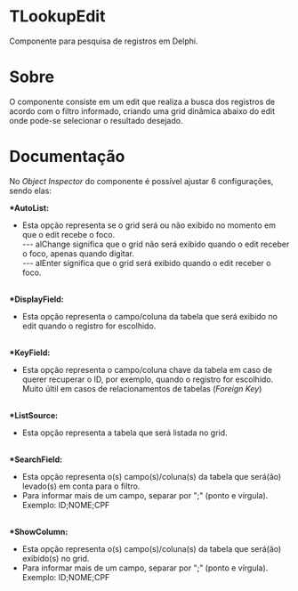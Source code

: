 # TLookupEdit
Componente para pesquisa de registros em Delphi.

# Sobre
O componente consiste em um edit que realiza a busca dos registros de acordo com o filtro informado, criando uma grid dinâmica abaixo do edit onde pode-se selecionar o resultado desejado.

# Documentação
No <i>Object Inspector</i> do componente é possível ajustar 6 configurações, sendo elas:

<b>*AutoList:</b><br />
- Esta opção representa se o grid será ou não exibido no momento em que o edit recebe o foco.<br />
--- alChange significa que o grid não será exibido quando o edit receber o foco, apenas quando digitar.<br />
--- alEnter significa que o grid será exibido quando o edit receber o foco.<br /><br />

<b>*DisplayField:</b><br />
- Esta opção representa o campo/coluna da tabela que será exibido no edit quando o registro for escolhido.<br /><br />

<b>*KeyField:</b><br />
- Esta opção representa o campo/coluna chave da tabela em caso de querer recuperar o ID, por exemplo, quando o registro for escolhido. Muito últil em casos de relacionamentos de tabelas (<i>Foreign Key</i>)<br /><br />

<b>*ListSource:</b><br />
- Esta opção representa a tabela que será listada no grid.<br /><br />

<b>*SearchField:</b><br />
- Esta opção representa o(s) campo(s)/coluna(s) da tabela que será(ão) levado(s) em conta para o filtro.<br />
- Para informar mais de um campo, separar por ";" (ponto e vírgula). Exemplo: ID;NOME;CPF<br /><br />

<b>*ShowColumn:</b><br />
- Esta opção representa o(s) campo(s)/coluna(s) da tabela que será(ão) exibido(s) no grid.<br />
- Para informar mais de um campo, separar por ";" (ponto e vírgula). Exemplo: ID;NOME;CPF
